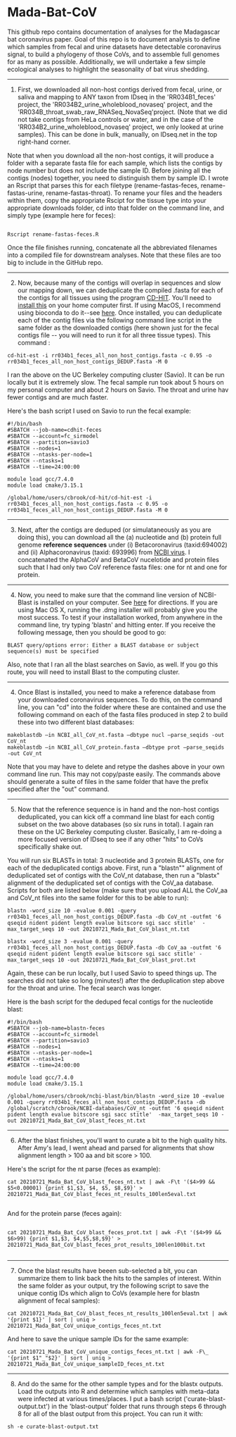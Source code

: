 # Mada-Bat-CoV

This github repo contains documentation of analyses for the Madagascar bat coronavirus paper. Goal of this repo is to document analysis to define which samples from fecal and urine datasets have detectable coronavirus signal, to build a phylogeny of those CoVs, and to assemble full genomes for as many as possible. Additionally, we will undertake a few simple ecological analyses to highlight the seasonality of bat virus shedding.

---

1. First, we downloaded all non-host contigs derived from fecal, urine, or saliva and mapping to ANY taxon from IDseq in the 'RR034B1_feces' project, the 'RR034B2_urine_wholeblood_novaseq' project, and the 'RR034B_throat_swab_raw_RNASeq_NovaSeq'project. (Note that we did not take contigs from HeLa controls or water, and in the case of the 'RR034B2_urine_wholeblood_novaseq' project, we only looked at urine samples). This can be done in bulk, manually, on IDseq.net in the top right-hand corner.

Note that when you download all the non-host contigs, it will produce a folder with a separate fasta file for each sample, which lists the contigs by node number but does not include the sample ID. Before joining all the contigs (nodes) together, you need to distinguish them by sample ID. I wrote an Rscript that parses this for each filetype (rename-fastas-feces, rename-fastas-urine, rename-fastas-throat). To rename your files and the headers within them, copy the appropriate Rscipt for the tissue type into your appropriate downloads folder, cd into that folder on the command line, and simply type (example here for feces): 

```

Rscript rename-fastas-feces.R

```

Once the file finishes running, concatenate all the abbreviated filenames into a compiled file for downstream analyses. Note that these files are too big to include in the GitHub repo.

---

2. Now, because many of the contigs will overlap in sequences and slow our mapping down, we can deduplicate the compiled .fasta for each of the contigs for all tissues using the program [CD-HIT](http://weizhong-lab.ucsd.edu/cd-hit/). You'll need to [install this](https://github.com/weizhongli/cdhit/wiki/2.-Installation) on your home computer first. If using MacOS, I recommend using bioconda to do it--see [here](https://anaconda.org/bioconda/cd-hit). Once installed, you can deduplicate each of the contig files via the following command line script in the same folder as the downloaded contigs (here shown just for the fecal contigs file -- you will need to run it for all three tissue types). This command :

```
cd-hit-est -i rr034b1_feces_all_non_host_contigs.fasta -c 0.95 -o rr034b1_feces_all_non_host_contigs_DEDUP.fasta -M 0

```

I ran the above on the UC Berkeley computing cluster (Savio). It can be run locally but it is extremely slow. The fecal sample run took about 5 hours on my personal computer and about 2 hours on Savio. The throat and urine hav fewer contigs and are much faster.

Here's the bash script I used on Savio to run the fecal example:

```
#!/bin/bash
#SBATCH --job-name=cdhit-feces
#SBATCH --account=fc_sirmodel
#SBATCH --partition=savio3
#SBATCH --nodes=1
#SBATCH --ntasks-per-node=1
#SBATCH --ntasks=1
#SBATCH --time=24:00:00

module load gcc/7.4.0
module load cmake/3.15.1

/global/home/users/cbrook/cd-hit/cd-hit-est -i rr034b1_feces_all_non_host_contigs.fasta -c 0.95 -o rr034b1_feces_all_non_host_contigs_DEDUP.fasta -M 0
```

---

3. Next,  after the contigs are deduped (or simulataneously as you are doing this), you can download all the (a) nucleotide and (b) protein full genome **reference sequences** under (i) Betacoronavirus (taxid:694002) and (ii) Alphacoronavirus (taxid: 693996) from [NCBI virus](https://www.ncbi.nlm.nih.gov/labs/virus/vssi/#/). I concatenated the AlphaCoV and BetaCoV nucelotide and protein files such that I had only two CoV reference fasta files: one for nt and one for protein. 

---

4. Now, you need to make sure that the command line version of NCBI-Blast is installed on your computer. See [here](https://www.ncbi.nlm.nih.gov/books/NBK569861/) for directions. If you are using Mac OS X, running the .dmg installer will probably give you the most success. To test if your installation worked, from anywhere in the command line, try typing 'blastn' and hitting enter. If you receive the following message, then you should be good to go:

```
BLAST query/options error: Either a BLAST database or subject sequence(s) must be specified
```

Also, note that I ran all the blast searches on Savio, as well. If you go this route, you will need to install Blast to the computing cluster.

---

4. Once Blast is installed, you need to make a reference database from your downloaded coronavirus sequences. To do this, on the command line, you can "cd" into the folder where these are contained and use the following command on each of the fasta files produced in step 2 to build these into two different blast databases:

```
makeblastdb –in NCBI_all_CoV_nt.fasta –dbtype nucl –parse_seqids -out CoV_nt
makeblastdb –in NCBI_all_CoV_protein.fasta –dbtype prot –parse_seqids -out CoV_nt
```

Note that you may have to delete and retype the dashes above in your own command line run. This may not copy/paste easily. The commands above should generate a suite of files in the same folder that have the prefix specified after the "out" command.

---

5. Now that the reference sequence is in hand and the non-host contigs deduplicated, you can kick off a command line blast for each contig subset on the two above databases (so six runs in total). I again ran these on the UC Berkeley computing cluster. Basically, I am re-doing a more focused version of IDseq to see if any other "hits" to CoVs specifically shake out.

You will run six BLASTs in total: 3 nucleotide and 3 protein BLASTs, one for each of the deduplicated contigs above. First, run a "blastn"" alignment of deduplicated set of contigs with the CoV_nt database, then run a "blastx" alignment of the deduplicated set of contigs with the CoV_aa database. Scripts for both are listed below (make sure that you upload ALL the CoV_aa and CoV_nt files into the same folder for this to be able to run):

```
blastn -word_size 10 -evalue 0.001 -query rr034b1_feces_all_non_host_contigs_DEDUP.fasta -db CoV_nt -outfmt '6 qseqid nident pident length evalue bitscore sgi sacc stitle'  -max_target_seqs 10 -out 20210721_Mada_Bat_CoV_blast_nt.txt

blastx -word_size 3 -evalue 0.001 -query rr034b1_feces_all_non_host_contigs_DEDUP.fasta -db CoV_aa -outfmt '6 qseqid nident pident length evalue bitscore sgi sacc stitle' -max_target_seqs 10 -out 20210721_Mada_Bat_CoV_blast_prot.txt

```

Again, these can be run locally, but I used Savio to speed things up. The searches did not take so long (minutes!) after the deduplication step above for the throat and urine. The fecal search was longer.

Here is the bash script for the deduped fecal contigs for the nucleotide blast:

```
#!/bin/bash
#SBATCH --job-name=blastn-feces
#SBATCH --account=fc_sirmodel
#SBATCH --partition=savio3
#SBATCH --nodes=1
#SBATCH --ntasks-per-node=1
#SBATCH --ntasks=1
#SBATCH --time=24:00:00

module load gcc/7.4.0
module load cmake/3.15.1

/global/home/users/cbrook/ncbi-blast/bin/blastn -word_size 10 -evalue 0.001 -query rr034b1_feces_all_non_host_contigs_DEDUP.fasta -db /global/scratch/cbrook/NCBI-databases/CoV_nt -outfmt '6 qseqid nident pident length evalue bitscore sgi sacc stitle'  -max_target_seqs 10 -out 20210721_Mada_Bat_CoV_blast_feces_nt.txt
```

---

6.  After the blast finishes, you'll want to curate a bit to the high quality hits. After Amy's lead, I went ahead and parsed for alignments that show alignment length > 100 aa and bit score > 100.

Here's the script for the nt parse (feces as example):

```
cat 20210721_Mada_Bat_CoV_blast_feces_nt.txt | awk -F\t '($4>99 && $5<0.00001) {print $1,$3, $4, $5, $8,$9}' > 20210721_Mada_Bat_CoV_blast_feces_nt_results_100len5eval.txt


```

And for the protein parse (feces again):

```

cat 20210721_Mada_Bat_CoV_blast_feces_prot.txt | awk -F\t '($4>99 && $6>99) {print $1,$3, $4,$5,$8,$9}' > 20210721_Mada_Bat_CoV_blast_feces_prot_results_100len100bit.txt


```

---

7. Once the blast results have beeen sub-selected a bit, you can summarize them to link back the hits to the samples of interest. Within the same folder as your output, try the following script to save the unique contig IDs which align to CoVs (example here for blastn alignment of fecal samples):

```
cat 20210721_Mada_Bat_CoV_blast_feces_nt_results_100len5eval.txt | awk '{print $1}' | sort | uniq > 20210721_Mada_Bat_CoV_unique_contigs_feces_nt.txt

```

And here to save the unique sample IDs for the same example:

```
cat 20210721_Mada_Bat_CoV_unique_contigs_feces_nt.txt | awk -F\_ '{print $1"_"$2}' | sort | uniq > 20210721_Mada_Bat_CoV_unique_sampleID_feces_nt.txt

```

---

8. And do the same for the other sample types and for the blastx outputs. Load the outputs into R and determine which samples with meta-data were infected at various times/places. I put a bash script ('curate-blast-output.txt') in the 'blast-output' folder that runs through steps 6 through 8 for all of the blast output from this project. You can run it with:

```
sh -e curate-blast-output.txt
```

